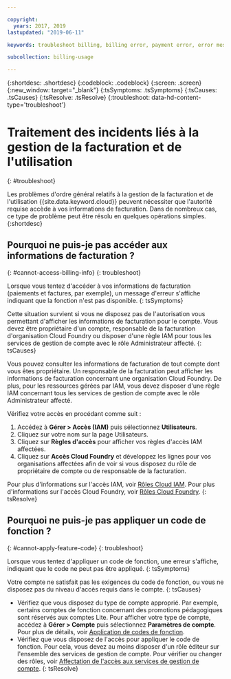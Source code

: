 ```yaml
---

copyright:
  years: 2017, 2019
lastupdated: "2019-06-11"

keywords: troubleshoot billing, billing error, payment error, error message, feature code, subscription code

subcollection: billing-usage

---
```


{:shortdesc: .shortdesc}
{:codeblock: .codeblock}
{:screen: .screen}
{:new_window: target="_blank"}
{:tsSymptoms: .tsSymptoms}
{:tsCauses: .tsCauses}
{:tsResolve: .tsResolve}
{:troubleshoot: data-hd-content-type='troubleshoot'}


# Traitement des incidents liés à la gestion de la facturation et de l'utilisation
{: #troubleshoot}

Les problèmes d'ordre général relatifs à la gestion de la facturation et de l'utilisation {{site.data.keyword.cloud}} peuvent nécessiter que l'autorité requise accède à vos informations de facturation. Dans de nombreux cas, ce type de problème peut être résolu en quelques opérations simples.
{:shortdesc}


## Pourquoi ne puis-je pas accéder aux informations de facturation ?
{: #cannot-access-billing-info}
{: troubleshoot}

Lorsque vous tentez d'accéder à vos informations de facturation (paiements et factures, par exemple), un message d'erreur s'affiche indiquant que la fonction n'est pas disponible.
{: tsSymptoms}

Cette situation survient si vous ne disposez pas de l'autorisation vous permettant d'afficher les informations de facturation pour le compte. Vous devez être propriétaire d'un compte, responsable de la facturation d'organisation Cloud Foundry ou disposer d'une règle IAM pour tous les services de gestion de compte avec le rôle Administrateur affecté.
{: tsCauses}

Vous pouvez consulter les informations de facturation de tout compte dont vous êtes propriétaire. Un responsable de la facturation peut afficher les informations de facturation concernant une organisation Cloud Foundry. De plus, pour les ressources gérées par IAM, vous devez disposer d'une règle IAM concernant tous les services de gestion de compte avec le rôle Administrateur affecté.

Vérifiez votre accès en procédant comme suit :

  1. Accédez à **Gérer > Accès (IAM)** puis sélectionnez **Utilisateurs**.
  2. Cliquez sur votre nom sur la page Utilisateurs.
  3. Cliquez sur **Règles d'accès** pour afficher vos règles d'accès IAM affectées.
  4. Cliquez sur **Accès Cloud Foundry** et développez les lignes pour vos organisations affectées afin de voir si vous disposez du rôle de propriétaire de compte ou de responsable de la facturation.

Pour plus d'informations sur l'accès IAM, voir [Rôles Cloud IAM](/docs/iam?topic=iam-userroles). Pour plus d'informations sur l'accès Cloud Foundry, voir [Rôles Cloud Foundry](/docs/iam?topic=iam-cfaccess).
{: tsResolve}


## Pourquoi ne puis-je pas appliquer un code de fonction ?
{: #cannot-apply-feature-code}
{: troubleshoot}

Lorsque vous tentez d'appliquer un code de fonction, une erreur s'affiche, indiquant que le code ne peut pas être appliqué.
{: tsSymptoms}

Votre compte ne satisfait pas les exigences du code de fonction, ou vous ne disposez pas du niveau d'accès requis dans le compte.
{: tsCauses}

- Vérifiez que vous disposez du type de compte approprié. Par exemple, certains comptes de fonction concernant des promotions pédagogiques sont réservés aux comptes Lite. Pour afficher votre type de compte, accédez à **Gérer > Compte** puis sélectionnez **Paramètres de compte**. Pour plus de détails, voir [Application de codes de fonction](/docs/account?topic=account-codes).
- Vérifiez que vous disposez de l'accès pour appliquer le code de fonction. Pour cela, vous devez au moins disposer d'un rôle éditeur sur l'ensemble des services de gestion de compte. Pour vérifier ou changer des rôles, voir [Affectation de l'accès aux services de gestion de compte](/docs/iam?topic=iam-account-services).
{: tsResolve}
